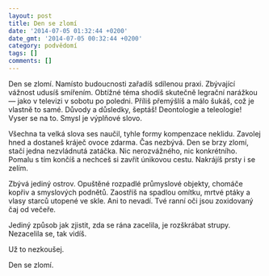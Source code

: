 ```yaml
---
layout: post
title: Den se zlomí
date: '2014-07-05 01:32:44 +0200'
date_gmt: '2014-07-05 00:32:44 +0200'
category: podvědomí
tags: []
comments: []
---
```

<p>Den se zlomí. Namísto budoucnosti zařadíš sdílenou praxi. Zbývající vážnost udusíš smířením. Obtížné téma shodíš skutečně legrační narážkou — jako v televizi v sobotu po poledni. Příliš přemýšlíš a málo šukáš, což je vlastně to samé. Důvody a důsledky, šeptáš! Deontologie a teleologie! Vyser se na to. Smysl je výplňové slovo.</p>
<p>Všechna ta velká slova ses naučil, tyhle formy kompenzace neklidu. Zavolej hned a dostaneš kráječ ovoce zdarma. Čas nezbývá. Den se brzy zlomí, stačí jedna nezvládnutá zatáčka. Nic nerozvážného, nic konkrétního. Pomalu s tím končíš a nechceš si zavřít únikovou cestu. Nakrájíš prsty i se zelím.</p>
<p>Zbývá jediný ostrov. Opuštěné rozpadlé průmyslové objekty, chomáče kopřiv a smyslových podnětů. Zaostříš na spadlou omítku, mrtvé ptáky a vlasy starců utopené ve skle. Ani to nevadí. Tvé ranní oči jsou zoxidovaný čaj od večeře.</p>
<p>Jediný způsob jak zjistit, zda se rána zacelila, je rozškrábat strupy. Nezacelila se, tak vidíš. </p>
<p>Už to nezkoušej.</p>
<p>Den se zlomí.</p>
